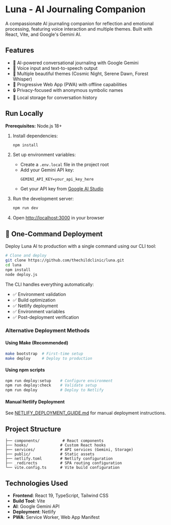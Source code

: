 # Luna - AI Journaling Companion

A compassionate AI journaling companion for reflection and emotional processing, featuring voice interaction and multiple themes. Built with React, Vite, and Google's Gemini AI.

## Features

- 🤖 AI-powered conversational journaling with Google Gemini
- 🎤 Voice input and text-to-speech output
- 🎨 Multiple beautiful themes (Cosmic Night, Serene Dawn, Forest Whisper)
- 📱 Progressive Web App (PWA) with offline capabilities
- 🔒 Privacy-focused with anonymous symbolic names
- 💾 Local storage for conversation history

## Run Locally

**Prerequisites:** Node.js 18+

1. Install dependencies:
   ```bash
   npm install
   ```

2. Set up environment variables:
   - Create a `.env.local` file in the project root
   - Add your Gemini API key:
     ```
     GEMINI_API_KEY=your_api_key_here
     ```
   - Get your API key from [Google AI Studio](https://makersuite.google.com/app/apikey)

3. Run the development server:
   ```bash
   npm run dev
   ```

4. Open [http://localhost:3000](http://localhost:3000) in your browser

## 🚀 One-Command Deployment

Deploy Luna AI to production with a single command using our CLI tool:

```bash
# Clone and deploy
git clone https://github.com/thechildclinic/luna.git
cd luna
npm install
node deploy.js
```

The CLI handles everything automatically:
- ✅ Environment validation
- ✅ Build optimization
- ✅ Netlify deployment
- ✅ Environment variables
- ✅ Post-deployment verification

### Alternative Deployment Methods

#### Using Make (Recommended)
```bash
make bootstrap  # First-time setup
make deploy     # Deploy to production
```

#### Using npm scripts
```bash
npm run deploy:setup    # Configure environment
npm run deploy:check    # Validate setup
npm run deploy          # Deploy to Netlify
```

#### Manual Netlify Deployment
See [NETLIFY_DEPLOYMENT_GUIDE.md](./NETLIFY_DEPLOYMENT_GUIDE.md) for manual deployment instructions.

## Project Structure

```
├── components/          # React components
├── hooks/              # Custom React hooks
├── services/           # API services (Gemini, Storage)
├── public/             # Static assets
├── netlify.toml        # Netlify configuration
├── _redirects          # SPA routing configuration
└── vite.config.ts      # Vite build configuration
```

## Technologies Used

- **Frontend**: React 19, TypeScript, Tailwind CSS
- **Build Tool**: Vite
- **AI**: Google Gemini API
- **Deployment**: Netlify
- **PWA**: Service Worker, Web App Manifest
